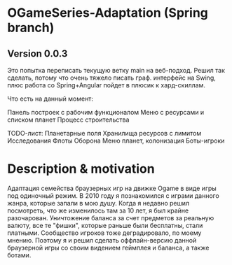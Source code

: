 # OGameSeries-Adaptation (Spring branch)

## Version 0.0.3

Это попытка переписать текущую ветку main на веб-подход.
Решил так сделать, потому что очень тяжело писать граф. интерфейс на Swing,
плюс работа со Spring+Angular пойдет в плюсик к хард-скиллам.

Что есть на данный момент:

Панель построек с рабочим функционалом
Меню с ресурсами и списком планет
Процесс строительства

TODO-лист:
Планетарные поля
Хранилища ресурсов с лимитом
Исследования
Флоты
Оборона
Меню планет, колонизация
Боты-игроки

# Description & motivation 

Адаптация семейства браузерных игр на движке Ogame в виде игры под одиночный режим. В 2010 году я познакомился с играми данного жанра, которые запали в мою душу. Когда я недавно решил посмотреть, что же изменилось там за 10 лет, я был крайне разочарован. Уничтожение баланса за счет предметов за реальную валюту, все те "фишки", которые раньше были бесплатны, стали платными. Сообщество игроков тоже деградировало, по моему мнению. Поэтому я и решил сделать оффлайн-версию данной браузерной игры со своим видением геймплея и баланса, а также ботами. 